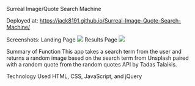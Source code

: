 Surreal Image/Quote Search Machine

Deployed at: https://jack8191.github.io/Surreal-Image-Quote-Search-Machine/

Screenshots:
    Landing Page
    <img src="https://drive.google.com/file/d/1SLWO8Jtx-8snAqFHheFMIL2AIKBOS1Nu/view?usp=sharing">
    Results Page
    <img src="https://drive.google.com/file/d/1i2B_uCdFoONma6xHWo3SNPbuZoiyDFMF/view?usp=sharing">

Summary of Function
    This app takes a search term from the user and returns a random image based on the search term from Unsplash paired with a random quote
    from the random quotes API by Tadas Talaikis. 

Technology Used
    HTML, CSS, JavaScript, and jQuery

